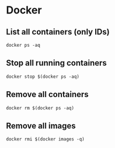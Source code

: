 # Docker

## List all containers (only IDs)

```shell
docker ps -aq
```

## Stop all running containers

```shell
docker stop $(docker ps -aq)
```

## Remove all containers

```shell
docker rm $(docker ps -aq)
```

## Remove all images

```shell
docker rmi $(docker images -q)
```

